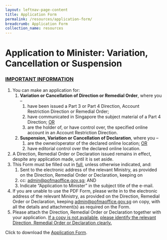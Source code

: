 ```yaml
---
layout: leftnav-page-content
title: Application Form
permalink: /resources/application-form/
breadcrumb: Application Form
collection_name: resources
---
```


# Application to Minister: Variation, Cancellation or Suspension

### <u>IMPORTANT INFORMATION</u>

<ol>
    <li>
        You can make an application for:
        <ol>
            <li>
                <b>Variation or Cancellation of Direction or Remedial Order</b>, where you – 
                <ol>
                    <li>have been issued a Part 3 or Part 4 Direction, Account Restriction Direction or Remedial Order; </li>
                    <li>have communicated in Singapore the subject material of a Part 4 Direction; <u>OR</u> </li>
                    <li>are the holder of, or have control over, the specified online account in an 	Account Restriction Direction.</li>
                </ol>
            </li>
            <li>
                <b>Suspension, Variation or Cancellation of Declaration</b>, where you – 
                <ol>
                    <li>are the owner/operator of the declared online location; <u>OR</u></li>
                    <li>have editorial control over the declared online location.</li>
                </ol>
            </li>
        </ol>
    </li>
    <li>
        A Direction, Remedial Order or Declaration issued remains in effect, despite any application made, until it is set aside. 
    </li>
    <li>
        This Form must be filled out in <u>full</u>, unless otherwise indicated, and: 
        <ol>
            <li>Sent to the electronic address of the relevant Ministry, as provided on the Direction, Remedial Order or Declaration, keeping on </li>
            <li>cc: <a href="mailto:admin@pofmaoffice.gov.sg">admin@pofmaoffice.gov.sg</a>; AND</li>
            <li>Indicate “Application to Minister” in the subject title of the e-mail. </li>
        </ol>
    </li>
    <li>
        If you are unable to use the PDF Form, please write in to the electronic address of the relevant Ministry, as provided on the Direction, Remedial Order or Declaration, keeping <a href="mailto:admin@pofmaoffice.gov.sg">admin@pofmaoffice.gov.sg</a> on copy, with all the details and attachment(s) as required on the Form.
    </li>
    <li>
        Please attach the Direction, Remedial Order or Declaration together with your application. <u>If a copy is not available</u>, <u>please identify the relevant Direction, Remedial Order or Declaration clearly.</u>
    </li>
</ol>

Click to download the [Application Form](/forms/PO%20-%20Application%20for%20Variation_Cancellation%2020190925%20(clean%20PDF)_IMDA.pdf).